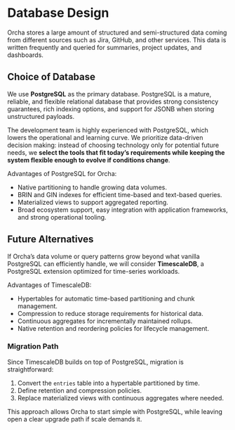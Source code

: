 # Database Design

Orcha stores a large amount of structured and semi-structured data coming from different sources such as Jira, GitHub, and other services. This data is written frequently and queried for summaries, project updates, and dashboards.

## Choice of Database

We use **PostgreSQL** as the primary database. PostgreSQL is a mature, reliable, and flexible relational database that provides strong consistency guarantees, rich indexing options, and support for JSONB when storing unstructured payloads.

The development team is highly experienced with PostgreSQL, which lowers the operational and learning curve. We prioritize data-driven decision making: instead of choosing technology only for potential future needs, we **select the tools that fit today’s requirements while keeping the system flexible enough to evolve if conditions change**.

Advantages of PostgreSQL for Orcha:
- Native partitioning to handle growing data volumes.
- BRIN and GIN indexes for efficient time-based and text-based queries.
- Materialized views to support aggregated reporting.
- Broad ecosystem support, easy integration with application frameworks, and strong operational tooling.

## Future Alternatives

If Orcha’s data volume or query patterns grow beyond what vanilla PostgreSQL can efficiently handle, we will consider **TimescaleDB**, a PostgreSQL extension optimized for time-series workloads. 

Advantages of TimescaleDB:
- Hypertables for automatic time-based partitioning and chunk management.
- Compression to reduce storage requirements for historical data.
- Continuous aggregates for incrementally maintained rollups.
- Native retention and reordering policies for lifecycle management.

### Migration Path

Since TimescaleDB builds on top of PostgreSQL, migration is straightforward:
1. Convert the `entries` table into a hypertable partitioned by time.
2. Define retention and compression policies.
3. Replace materialized views with continuous aggregates where needed.

This approach allows Orcha to start simple with PostgreSQL, while leaving open a clear upgrade path if scale demands it.